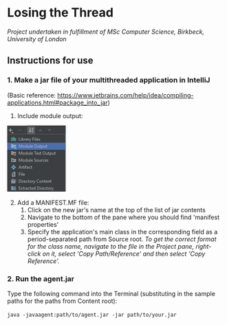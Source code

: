 # Losing the Thread #

*Project undertaken in fulfillment of MSc Computer Science, 
Birkbeck, University of London*

## Instructions for use ##

### 1. Make a jar file of your multithreaded application in IntelliJ ###

(Basic reference: https://www.jetbrains.com/help/idea/compiling-applications.html#package_into_jar)

1. Include module output:

![img.png](src/main/resources/images/img.png)

2. Add a MANIFEST.MF file:
   1. Click on the new jar's name at the top of the list of jar contents
   2. Navigate to the bottom of the pane where you should find 'manifest properties'
   3. Specify the application's main class in the corresponding field as a period-separated path from Source root. _To get the correct format for the class name, navigate to the file in the Project pane, right-click on it, select 'Copy Path/Reference' and then select 'Copy Reference'._



### 2. Run the agent.jar

Type the following command into the Terminal (substituting in the sample paths for the paths from Content root):

`java -javaagent:path/to/agent.jar -jar path/to/your.jar`